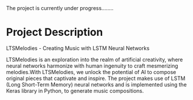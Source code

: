
## 

The project is currently under progress........
# Project Description

LTSMelodies - Creating Music with LSTM Neural Networks

LTSMelodies is an exploration into the realm of artificial creativity, where neural networks harmonize with human ingenuity to craft mesmerizing melodies.With LTSMelodies, we unlock the potential of AI to compose original pieces that captivate and inspire. The project makes use of LSTM (Long Short-Term Memory) neural networks and is implemented using the Keras library in Python, to generate music compositions.